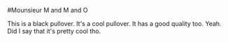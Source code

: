 #Mounsieur M and M and O

This is a black pullover.
It's a cool pullover.
It has a good quality too.
Yeah. Did I say that it's pretty cool tho.

